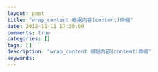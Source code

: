 ```yaml
---
layout: post
title: "wrap_content 根据内容(content)伸缩"
date: 2012-12-11 17:39:00 
comments: true
categories: []
tags: []
description: "wrap_content 根据内容(content)伸缩"
keywords: 
---
```





